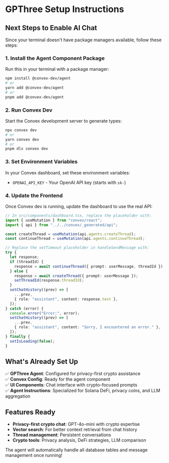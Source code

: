 # GPThree Setup Instructions

## Next Steps to Enable AI Chat

Since your terminal doesn't have package managers available, follow these steps:

### 1. Install the Agent Component Package

Run this in your terminal with a package manager:

```bash
npm install @convex-dev/agent
# or
yarn add @convex-dev/agent
# or
pnpm add @convex-dev/agent
```

### 2. Run Convex Dev

Start the Convex development server to generate types:

```bash
npx convex dev
# or
yarn convex dev
# or
pnpm dlx convex dev
```

### 3. Set Environment Variables

In your Convex dashboard, set these environment variables:

- `OPENAI_API_KEY` - Your OpenAI API key (starts with `sk-`)

### 4. Update the Frontend

Once Convex dev is running, update the dashboard to use the real API:

```typescript
// In src/components/dashboard.tsx, replace the placeholder with:
import { useMutation } from "convex/react";
import { api } from "../../convex/_generated/api";

const createThread = useMutation(api.agents.createThread);
const continueThread = useMutation(api.agents.continueThread);

// Replace the setTimeout placeholder in handleSendMessage with:
try {
  let response;
  if (threadId) {
    response = await continueThread({ prompt: userMessage, threadId });
  } else {
    response = await createThread({ prompt: userMessage });
    setThreadId(response.threadId);
  }
  setChatHistory((prev) => [
    ...prev,
    { role: "assistant", content: response.text },
  ]);
} catch (error) {
  console.error("Error:", error);
  setChatHistory((prev) => [
    ...prev,
    { role: "assistant", content: "Sorry, I encountered an error." },
  ]);
} finally {
  setIsLoading(false);
}
```

## What's Already Set Up

✅ **GPThree Agent**: Configured for privacy-first crypto assistance  
✅ **Convex Config**: Ready for the agent component  
✅ **UI Components**: Chat interface with crypto-focused prompts  
✅ **Agent Instructions**: Specialized for Solana DeFi, privacy coins, and LLM aggregation

## Features Ready

- **Privacy-first crypto chat**: GPT-4o-mini with crypto expertise
- **Vector search**: For better context retrieval from chat history
- **Thread management**: Persistent conversations
- **Crypto tools**: Privacy analysis, DeFi strategies, LLM comparison

The agent will automatically handle all database tables and message management once running!

